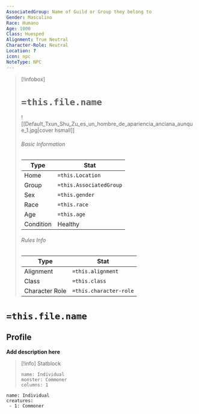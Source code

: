 ```yaml
---
AssociatedGroup: Name of Guild or Group they belong to
Gender: Masculino
Race: Humano
Age: 1000
Class: Huesped 
Alignment: True Neutral
Character-Role: Neutral
Location: ?
icon: npc
NoteType: NPC
---
```


> [!infobox]
> # `=this.file.name`
> ![[Default_Txun_Shu_Zu_es_un_hombre_de_apariencia_anciana_aunque_1.jpg|cover hsmall]]
> ###### Basic Information
> Type |  Stat |
> ---|---|
> Home | `=this.Location` |
> Group | `=this.AssociatedGroup` |
> Sex | `=this.gender` |
> Race | `=this.race` |
> Age | `=this.age` |
> Condition | Healthy |
> ###### Rules Info
> Type |  Stat |
> ---|---|
> Alignment | `=this.alignment` |
> Class | `=this.class` |
> Character Role | `=this.character-role` |

# `=this.file.name`
## Profile

**Add description here**

> [!info] Statblock
> ```statblock
> name: Individual
> monster: Commoner
> columns: 1
> ```

```encounter-table
name: Individual
creatures:
 - 1: Commoner
```
